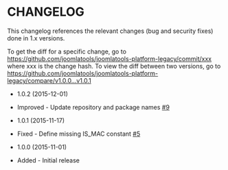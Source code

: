 CHANGELOG
=========

This changelog references the relevant changes (bug and security fixes) done in 1.x versions.

To get the diff for a specific change, go to https://github.com/joomlatools/joomlatools-platform-legacy/commit/xxx where xxx is the
change hash. To view the diff between two versions, go to https://github.com/joomlatools/joomlatools-platform-legacy/compare/v1.0.0...v1.0.1

* 1.0.2 (2015-12-01)
 * Improved - Update repository and package names [#9](https://github.com/joomlatools/joomlatools-platform-legacy/issues/9)

* 1.0.1 (2015-11-17)
 * Fixed - Define missing IS_MAC constant [#5](https://github.com/joomlatools/joomlatools-platform-legacy/issues/5)

* 1.0.0 (2015-11-01)
 * Added - Initial release
